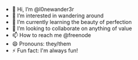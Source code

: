 - 👋 Hi, I’m @l0newander3r
- 👀 I’m interested in wandering around
- 🌱 I’m currently learning the beauty of perfection
- 💞️ I’m looking to collaborate on anything of value
- 📫 How to reach me @freenode
- 😄 Pronouns: they/them
- ⚡ Fun fact: I'm always fun!

<!---
l0newander3r/l0newander3r is a ✨ special ✨ repository because its `README.md` (this file) appears on your GitHub profile.
You can click the Preview link to take a look at your changes.
--->
